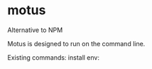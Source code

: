 # motus
Alternative to NPM

Motus is designed to run on the command line.

Existing commands:
install
env:<environment>